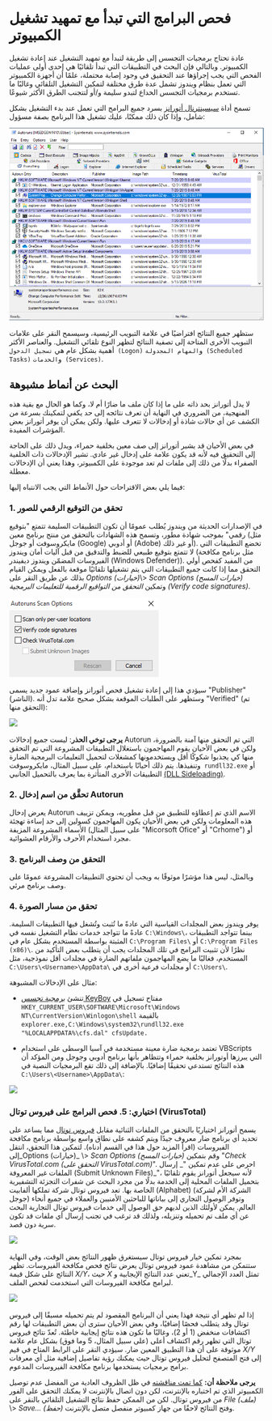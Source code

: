 # فحص البرامج التي تبدأ مع تمهيد تشغيل الكمبيوتر

عادة تحتاج برمجيات التجسس إلى طريقة لتبدأ مع تمهيد التشغيل عند إعادة تشغيل الكمبيوتر. وبالتالي فإن البحث في التطبيقات التي تبدأ تلقائيًا هي إحدى أولى عمليات الفحص التي يجب إجراؤها عند التحقيق في وجود إصابة محتملة، علمًا أن أجهزة الكمبيوتر التي تعمل بنظام ويندوز تشمل عدة طرق مختلفة لتمكين التشغيل التلقائي وغالبًا ما تستخدم برمجيات التجسس الخداع لتبدو سليمة و/أو لتتجنب الطرق الأكثر شيوعًا.

تسمح أداة [سيسينترنال أتورانز](https://technet.microsoft.com/en-ca/sysinternals/bb963902.aspx) بسرد جميع البرامج التي تعمل عند بدء التشغيل بشكل شامل، وإذا كان ذلك ممكنًا، عليك تشغيل هذا البرنامج بصفة مسؤول:

![A screenshot of Windows Sysinternals Autoruns, which allows you to select and study autorun entries. Each entry in this list is sorted by HKLM or HKCU. The program has many different tabs open, with a tab called 'everything' currently in focus.](../.gitbook/assets/autoruns.png)

ستظهر جميع النتائج افتراضيًا في علامة التبويب الرئيسية، وسيسمح النقر على علامات التبويب الأخرى المتاحة إلى تصفية النتائج لتظهر النوع تلقائي التشغيل. والعناصر الأكثر أهمية بشكل عام هي `تسجيل الدخول (Logon)` و`المهام المجدولة (Scheduled Tasks)` و`الخدمات (Services)`.

## البحث عن أنماط مشبوهة

لا يدل أتورانز بحد ذاته على ما إذا كان ملف ما ضارًا أم لا، وكما هو الحال مع بقية هذه المنهجية، من الضروري في النهاية أن تعرف نتائجه إلى حد يكفي لتمكينك بسرعة من الكشف عن أي حالات شاذة أو إدخالات لا تتعرف عليها. ولكن يمكن أن يوفر أتورانز بعض المؤشرات المفيدة.

في بعض الأحيان قد يشير أتورانز إلى صف معين بخلفية حمراء، ويدل ذلك على الحاجة إلى التحقيق فيه لأنه قد يكون علامة على إدخال غير عادي. تشير الإدخالات ذات الخلفية الصفراء بدلًا من ذلك إلى ملفات لم تعد موجودة على الكمبيوتر، وهذا يعني أن الإدخالات معطلة.

فيما يلي بعض الاقتراحات حول الأنماط التي يجب الانتباه إليها:

### 1\. تحقق من التوقيع الرقمي للصور

في الإصدارات الحديثة من ويندوز يُطلب عمومًا أن تكون التطبيقات السليمة تتمتع "بتوقيع رقمي" بموجب شهادة مطور، وتسمح هذه الشهادات بالتحقق من منتج برنامج معين (مثل مايكروسوفت أو جوجل (Google) أو أدوبي (Adobe) أو غير ذلك). تخضع التطبيقات التي لا تتمتع بتوقيع طبيعي للضبط والتدقيق من قبل آليات أمان ويندوز (مثل برنامج مكافحة الفيروسات المضمّن ويندوز ديفيندر (Windows Defender)). من المفيد كفحص أولي التحقق مما إذا كانت جميع التطبيقات التي يتم تشغيلها تلقائيًا موقعة بالفعل ويمكن القيام بذلك عن طريق النقر على _Options (خيارات)_\\> _Scan Options (خيارات المسح)_ وتمكين _التحقق من التواقيع الرقمية للتعليمات البرمجية (Verify code signatures)_.

![A dialog box that says 'Autoruns scan options'. Four checkboxes are present: 'Scan only per-user locations,' 'Verify code signatures,' 'Check VirusTotal.com,' and, nested under the VirusTotal one, 'Submit Unknown Images'. Only the 'Verify code signatures' check box is selected.](../.gitbook/assets/autoruns5.png)

سيؤدي هذا إلى إعادة تشغيل فحص أتورانز وإضافة عمود جديد يسمى "Publisher" (الناشر). وستظهر على الطلبات الموقعة بشكل صحيح علامة تدل أنه "Verified" (تم التحقق منها):

![](https://pellaeon.gitbook.io/~gitbook/image?url=https%3A%2F%2F3800278430-files.gitbook.io%2F%7E%2Ffiles%2Fv0%2Fb%2Fgitbook-x-prod.appspot.com%2Fo%2Fspaces%252F0nYvTpYLyJhfHy1skKdP%252Fuploads%252Fgit-blob-b078503653318ebea4a49b7a9c826ab6c0eb018d%252Fautoruns4.png%3Falt%3Dmedia&width=768&dpr=4&quality=100&sign=feda624e&sv=1)

**يرجى توخي الحذر**: ليست جميع إدخالات Autorun التي تم التحقق منها آمنة بالضرورة، ولكن في بعض الأحيان يقوم المهاجمون باستغلال التطبيقات المشروعة التي تم التحقق منها كي يجذبوا شكوكًا أقل ويستخدمونها كمشغلات لتحميل التعليمات البرمجية الضارة وتنفيذها. يتم ذلك أحيانًا باستخدام، على سبيل المثال، مايكروسوفت` rundll32.exe` أو التطبيقات الأخرى المتأثرة بما يعرف بالتحميل الجانبي [(DLL Sideloading)](https://attack.mitre.org/techniques/T1073/).

### 2\. تحقَّق من اسم إدخال Autorun

يعرض إدخال Autorun الاسم الذي تم إعطاؤه للتطبيق من قبل مطوريه، ويمكن تزييف هذه المعلومات ولكن في بعض الأحيان يكون المهاجمون كسولين إلى حد إساءة تهجئة الأسماء المشروعة المزيفة (على سبيل المثال "Micorsoft Ofice" أو "Crhome") أو مجرد استخدام الأحرف والأرقام العشوائية.

### 3\. التحقق من وصف البرنامج

وبالمثل، ليس هذا مؤشرًا موثوقًا به ويجب أن تحتوي التطبيقات المشروعة عمومًا على وصف برنامج مرئي.

### 4\. تحقق من مسار الصورة

يوفر ويندوز بعض المجلدات القياسية التي عادةً ما تُثبت وتُشغل فيها التطبيقات السليمة. عادةً ما تتواجد خدمات نظام التشغيل نفسه في `C:\Windows\`، بينما تتواجد التطبيقات المثبتة بواسطة المستخدم بشكل عام في `C:\Program Files\` أو `C:\Program Files (x86)\`. نظرًا لأن تثبيت البرامج في تلك المجلدات يجب أن يتطلب بعض التأكيد من المستخدم، فغالبًا ما يضع المهاجمون ملفاتهم الضارة في مجلدات أقل نموذجية، مثل ` C:\Users\<Username>\AppData\` أو مجلدات فرعية أخرى في `C:\Users\`.

مثال على الإدخالات المشبوهة:

* تنشئ [برمجية تجسس KeyBoy](https://citizenlab.ca/2016/11/parliament-keyboy/) مفتاح تسجيل في `HKEY_CURRENT_USER\SOFTWARE\Microsoft\Windows NT\CurrentVersion\Winlogon\shell` بالقيمة `explorer.exe,C:\Windows\system32\rundll32.exe "%LOCALAPPDATA%\cfs.dal" cfsUpdate.`
    
* تعتمد برمجية ضارة معينة مستخدمة في آسيا الوسطى على استخدام VBScripts التي يبرزها أوتورانز بخلفية حمراء وتتظاهر بأنها برنامج أدوبي وجوجل ومن المؤكد أن هذه النتائج تستدعي تحقيقًا إضافيًا. بالإضافة إلى ذلك تقع البرمجيات النصية في `C:\Users\<Username>\AppData\`:
    

![](https://pellaeon.gitbook.io/~gitbook/image?url=https%3A%2F%2F3800278430-files.gitbook.io%2F%7E%2Ffiles%2Fv0%2Fb%2Fgitbook-x-prod.appspot.com%2Fo%2Fspaces%252F0nYvTpYLyJhfHy1skKdP%252Fuploads%252Fgit-blob-b3a56282208c3c5db2ad834fd705e7b1c99b08b3%252Fautoruns_script.png%3Falt%3Dmedia&width=768&dpr=4&quality=100&sign=5fa2f1fa&sv=1)

### اختياري: 5\. فحص البرامج على فيروس توتال (VirusTotal)

يسمح أتورانز اختياريًا بالتحقق من الملفات الثنائية مقابل [فيروس توتال](https://www.virustotal.com/gui/home/upload) مما يساعد على تحديد أي برنامج ضار معروف جيدًا ويتم كشفه على نطاق واسع بواسطة برنامج مكافحة الفيروسات (اقرأ المزيد حول هذا في القسم أدناه). لتمكين هذا التحقق، انتقل إلى_Options (خيارات)_ \\> _Scan Options (خيارات المسح)_ وقم بتمكين "_Check VirusTotal.com (التحقق على VirusTotal.com)_". احرص على عدم تمكين "_ إرسال الملفات غير المعروفة (Submit Unknown Files)_"، لأنه سيجعل أتورانز يقوم تلقائيًا بتحميل الملفات المحلية إلى الخدمة بدلًا من مجرد البحث عن شفرات التجزئة التشفيرية الخاصة بها. تعد فيروس توتال شركة تملكها ألفابيت (Alphabet) (الشركة الأم لشركة جوجل) وتوفر الوصول التجاري إلى بياناتها للباحثين الأمنيين والعملاء في جميع أنحاء العالم. يمكن لأولئك الذين لديهم حق الوصول إلى خدمات فيروس توتال التجارية البحث عن أي ملف تم تحميله وتنزيله، ولذلك قد ترغب في تجنب إرسال أي ملفات قد تكون سرية دون قصد.

![](https://pellaeon.gitbook.io/~gitbook/image?url=https%3A%2F%2F3800278430-files.gitbook.io%2F%7E%2Ffiles%2Fv0%2Fb%2Fgitbook-x-prod.appspot.com%2Fo%2Fspaces%252F0nYvTpYLyJhfHy1skKdP%252Fuploads%252Fgit-blob-d648661ca9d0283d5d97abd9de9790fa56f39908%252Fautoruns2.png%3Falt%3Dmedia&width=768&dpr=4&quality=100&sign=51c8f73b&sv=1)

بمجرد تمكين خيار فيروس توتال سيستغرق ظهور النتائج بعض الوقت، وفي النهاية ستتمكن من مشاهدة عمود فيروس توتال يعرض نتائج فحص مكافحة الفيروسات. تظهر النتائج على شكل قيمة _X/Y_، حيث _X_ تعني عدد النتائج الإيجابية و_Y_ تمثل العدد الإجمالي لبرامج مكافحة الفيروسات التي استخدمت لفحص الملف.

![](https://pellaeon.gitbook.io/~gitbook/image?url=https%3A%2F%2F3800278430-files.gitbook.io%2F%7E%2Ffiles%2Fv0%2Fb%2Fgitbook-x-prod.appspot.com%2Fo%2Fspaces%252F0nYvTpYLyJhfHy1skKdP%252Fuploads%252Fgit-blob-eadd1332b72a5e806522c8fc191963ea64bf2dfc%252Fautoruns3.png%3Falt%3Dmedia&width=768&dpr=4&quality=100&sign=d500cd41&sv=1)

إذا لم تظهر أي نتيجة فهذا يعني أن البرنامج المقصود لم يتم تحميله مسبقًا إلى فيروس توتال وقد يتطلب فحصًا إضافيًا، وفي بعض الأحيان سترى أن بعض التطبيقات لها رقم اكتشافات منخفض (1 أو 2)، وغالبًا ما تكون هذه نتائج إيجابية خاطئة. تُعدّ نتائج فيروس توتال التي تظهر رقم اكتشاف أعلى (على سبيل المثال، 5 وما فوق) بشكل عام علامة موثوقة على أن هذا التطبيق المعين ضار. سيؤدي النقر على الرابط المتاح في قيم _X/Y_ إلى فتح المتصفح لتحليل فيروس توتال حيث يمكنك رؤية تفاصيل إضافية مثل أي معرفات برامج برمجيات يستخدمها برنامج مكافحة الفيروسات المدعوم.

**يرجى ملاحظة أن:** [كما تمت مناقشته](https://github.com/pellaeon/guide-to-quick-forensics/blob/master/windows/safety.md) في ظل الظروف العادية من المفضل عدم توصيل الكمبيوتر الذي تم اختباره بالإنترنت، لكن دون اتصال بالإنترنت لا يمكنك التحقق على الفور من فيروس توتال. لكن من الممكن حفظ نتائج التشغيل التلقائي بالنقر على _File (ملف)_ \\> _Save... (حفظ)_ وفتح النتائج لاحقًا من جهاز كمبيوتر منفصل متصل بالإنترنت.
